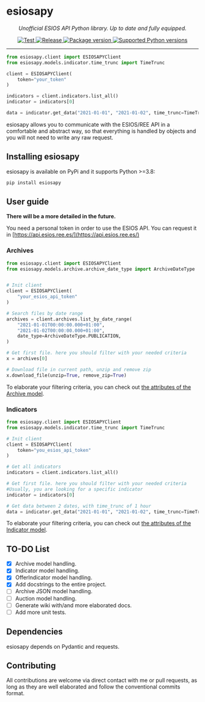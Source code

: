 # esiosapy


<p align="center">
    <em>Unofficial ESIOS API Python library. Up to date and fully equipped.</em>
</p>

<p align="center">
<a href="https://github.com/M4RC0Sx/esiosapy/actions/workflows/test.yml/badge.svg?branch=develop" target="_blank">
    <img src="https://github.com/M4RC0Sx/esiosapy/actions/workflows/test.yml/badge.svg?branch=develop" alt="Test">
</a>
<a href="https://github.com/M4RC0Sx/esiosapy/actions/workflows/release.yml/badge.svg" target="_blank">
    <img src="https://github.com/M4RC0Sx/esiosapy/actions/workflows/release.yml/badge.svg" alt="Release">
</a>
<a href="https://pypi.org/project/esiosapy" target="_blank">
    <img src="https://img.shields.io/pypi/v/esiosapy?color=%2334D058&label=pypi%20package" alt="Package version">
</a>
<a href="https://pypi.org/project/esiosapy" target="_blank">
    <img src="https://img.shields.io/pypi/pyversions/esiosapy.svg?color=%2334D058" alt="Supported Python versions">
</a>
</p>

---

```python
from esiosapy.client import ESIOSAPYClient
from esiosapy.models.indicator.time_trunc import TimeTrunc

client = ESIOSAPYClient(
    token="your_token"
)

indicators = client.indicators.list_all()
indicator = indicators[0]

data = indicator.get_data("2021-01-01", "2021-01-02", time_trunc=TimeTrunc.HOUR)
```

esiosapy allows you to communicate with the ESIOS/REE API in a comfortable and abstract way, so that everything is handled by objects and you will not need to write any raw request.


## Installing esiosapy
esiosapy is available on PyPi and it supports Python >=3.8:

```bash
pip install esiosapy
```

## User guide
**There will be a more detailed in the future.**

You need a personal token in order to use the ESIOS API. You can request it in [https://api.esios.ree.es/](https://api.esios.ree.es/)

### Archives
```python
from esiosapy.client import ESIOSAPYClient
from esiosapy.models.archive.archive_date_type import ArchiveDateType


# Init client
client = ESIOSAPYClient(
    "your_esios_api_token"
)

# Search files by date range
archives = client.archives.list_by_date_range(
    "2021-01-01T00:00:00.000+01:00",
    "2021-01-02T00:00:00.000+01:00",
    date_type=ArchiveDateType.PUBLICATION,
)

# Get first file. here you should filter with your needed criteria
x = archives[0]

# Download file in current path, unzip and remove zip
x.download_file(unzip=True, remove_zip=True)
```

To elaborate your filtering criteria, you can check out [the attributes of the Archive model](https://github.com/M4RC0Sx/esiosapy/blob/master/esiosapy/models/archive/archive.py).

### Indicators
```python
from esiosapy.client import ESIOSAPYClient
from esiosapy.models.indicator.time_trunc import TimeTrunc

# Init client
client = ESIOSAPYClient(
    token="you_esios_api_token"
)

# Get all indicators
indicators = client.indicators.list_all()

# Get first file. here you should filter with your needed criteria
#Usually, you are looking for a specific indicator
indicator = indicators[0]

# Get data between 2 dates, with time_trunc of 1 hour
data = indicator.get_data("2021-01-01", "2021-01-02", time_trunc=TimeTrunc.HOUR)
```

To elaborate your filtering criteria, you can check out [the attributes of the Indicator model](https://github.com/M4RC0Sx/esiosapy/blob/master/esiosapy/models/indicator/indicator.py).


## TO-DO List
- [x] Archive model handling.
- [x] Indicator model handling.
- [x] OfferIndicator model handling.
- [x] Add docstrings to the entire project.
- [ ] Archive JSON model handling.
- [ ] Auction model handling.
- [ ] Generate wiki with/and more elaborated docs.
- [ ] Add more unit tests.

## Dependencies
esiosapy depends on Pydantic and requests.

## Contributing
All contributions are welcome via direct contact with me or pull requests, as long as they are well elaborated and follow the conventional commits format.

